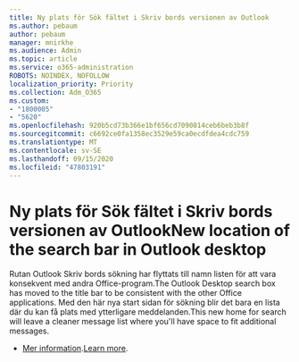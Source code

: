 ```yaml
---
title: Ny plats för Sök fältet i Skriv bords versionen av Outlook
ms.author: pebaum
author: pebaum
manager: mnirkhe
ms.audience: Admin
ms.topic: article
ms.service: o365-administration
ROBOTS: NOINDEX, NOFOLLOW
localization_priority: Priority
ms.collection: Adm_O365
ms.custom:
- "1800005"
- "5620"
ms.openlocfilehash: 920b5cd73b366e1bf656cd7090814ceb6beb3b8f
ms.sourcegitcommit: c6692ce0fa1358ec3529e59ca0ecdfdea4cdc759
ms.translationtype: MT
ms.contentlocale: sv-SE
ms.lasthandoff: 09/15/2020
ms.locfileid: "47803191"
---
```

# <a name="new-location-of-the-search-bar-in-outlook-desktop"></a><span data-ttu-id="3aef0-102">Ny plats för Sök fältet i Skriv bords versionen av Outlook</span><span class="sxs-lookup"><span data-stu-id="3aef0-102">New location of the search bar in Outlook desktop</span></span>

<span data-ttu-id="3aef0-103">Rutan Outlook Skriv bords sökning har flyttats till namn listen för att vara konsekvent med andra Office-program.</span><span class="sxs-lookup"><span data-stu-id="3aef0-103">The Outlook Desktop search box has moved to the title bar to be consistent with the other Office applications.</span></span> <span data-ttu-id="3aef0-104">Med den här nya start sidan för sökning blir det bara en lista där du kan få plats med ytterligare meddelanden.</span><span class="sxs-lookup"><span data-stu-id="3aef0-104">This new home for search will leave a cleaner message list where you'll have space to fit additional messages.</span></span>
- <span data-ttu-id="3aef0-105">[Mer information](https://support.microsoft.com/en-us/office/96fee452-80cd-492d-a35c-5c37584b416b).</span><span class="sxs-lookup"><span data-stu-id="3aef0-105">[Learn more](https://support.microsoft.com/en-us/office/96fee452-80cd-492d-a35c-5c37584b416b).</span></span>
